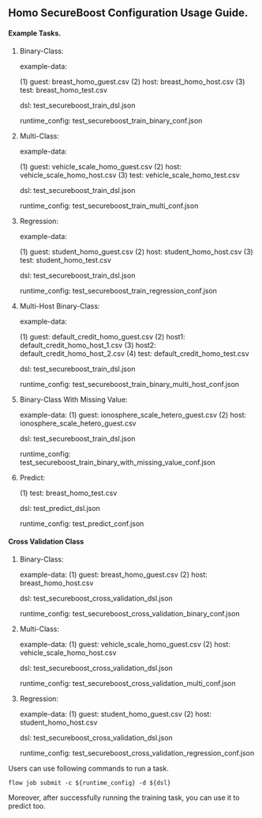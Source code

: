 ## Homo SecureBoost Configuration Usage Guide.

#### Example Tasks.

1. Binary-Class:  

    example-data: 
    
    (1) guest: breast_homo_guest.csv  (2) host: breast_homo_host.csv (3) test: breast_homo_test.csv 
     
    dsl: test_secureboost_train_dsl.json  
    
    runtime_config: test_secureboost_train_binary_conf.json
     
2. Multi-Class:  

    example-data: 
    
    (1) guest: vehicle_scale_homo_guest.csv (2) host: vehicle_scale_homo_host.csv (3) test: vehicle_scale_homo_test.csv  
             
    dsl: test_secureboost_train_dsl.json  
    
    runtime_config: test_secureboost_train_multi_conf.json
   
3. Regression: 
 
    example-data: 
    
    (1) guest: student_homo_guest.csv (2) host: student_homo_host.csv  (3) test: student_homo_test.csv 
           
    dsl: test_secureboost_train_dsl.json  
    
    runtime_config: test_secureboost_train_regression_conf.json
    
4. Multi-Host Binary-Class:   

    example-data: 
    
    (1) guest:  default_credit_homo_guest.csv  (2) host1:  default_credit_homo_host_1.csv  (3) host2:  default_credit_homo_host_2.csv  (4) test:  default_credit_homo_test.csv  
                
    dsl: test_secureboost_train_dsl.json  
    
    runtime_config: test_secureboost_train_binary_multi_host_conf.json
    
5. Binary-Class With Missing Value:  

    example-data: (1) guest: ionosphere_scale_hetero_guest.csv (2) host: ionosphere_scale_hetero_guest.csv
                   
    dsl: test_secureboost_train_dsl.json  
    
    runtime_config: test_secureboost_train_binary_with_missing_value_conf.json  
    
6. Predict:
    
    (1) test: breast_homo_test.csv
       
    dsl: test_predict_dsl.json
    
    runtime_config: test_predict_conf.json
    
#### Cross Validation Class

1. Binary-Class:  

    example-data: (1) guest: breast_homo_guest.csv  (2) host: breast_homo_host.csv  
    
    dsl: test_secureboost_cross_validation_dsl.json  
    
    runtime_config: test_secureboost_cross_validation_binary_conf.json 
    
2. Multi-Class:  

    example-data: (1) guest: vehicle_scale_homo_guest.csv
                  (2) host: vehicle_scale_homo_host.csv  
                  
    dsl: test_secureboost_cross_validation_dsl.json
    
    runtime_config: test_secureboost_cross_validation_multi_conf.json  
    
3. Regression:  

    example-data: (1) guest: student_homo_guest.csv
                  (2) host: student_homo_host.csv 
                  
    dsl: test_secureboost_cross_validation_dsl.json  
    
    runtime_config: test_secureboost_cross_validation_regression_conf.json
    

Users can use following commands to run a task.

    flow job submit -c ${runtime_config} -d ${dsl}

Moreover, after successfully running the training task, you can use it to predict too.

